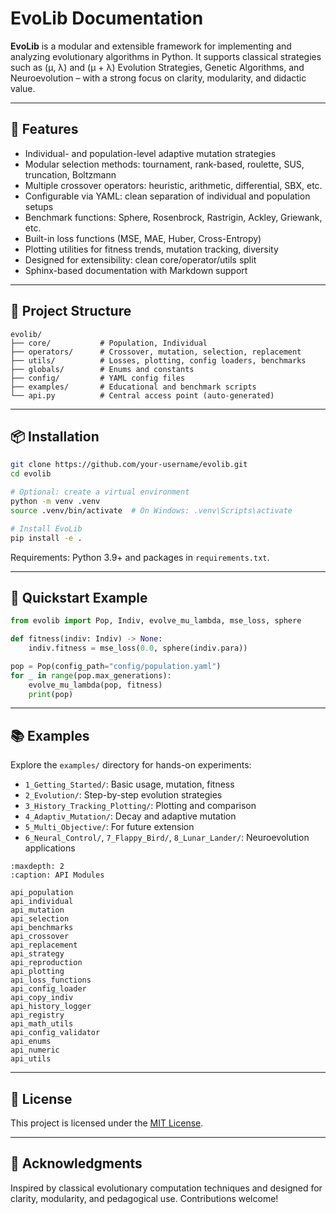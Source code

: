 # EvoLib Documentation

**EvoLib** is a modular and extensible framework for implementing and analyzing evolutionary algorithms in Python. It supports classical strategies such as (μ, λ) and (μ + λ) Evolution Strategies, Genetic Algorithms, and Neuroevolution – with a strong focus on clarity, modularity, and didactic value.

---

## 🚀 Features

- Individual- and population-level adaptive mutation strategies
- Modular selection methods: tournament, rank-based, roulette, SUS, truncation, Boltzmann
- Multiple crossover operators: heuristic, arithmetic, differential, SBX, etc.
- Configurable via YAML: clean separation of individual and population setups
- Benchmark functions: Sphere, Rosenbrock, Rastrigin, Ackley, Griewank, etc.
- Built-in loss functions (MSE, MAE, Huber, Cross-Entropy)
- Plotting utilities for fitness trends, mutation tracking, diversity
- Designed for extensibility: clean core/operator/utils split
- Sphinx-based documentation with Markdown support

---

## 📂 Project Structure

```
evolib/
├── core/           # Population, Individual
├── operators/      # Crossover, mutation, selection, replacement
├── utils/          # Losses, plotting, config loaders, benchmarks
├── globals/        # Enums and constants
├── config/         # YAML config files
├── examples/       # Educational and benchmark scripts
└── api.py          # Central access point (auto-generated)
```

---

## 📦 Installation

```bash
git clone https://github.com/your-username/evolib.git
cd evolib

# Optional: create a virtual environment
python -m venv .venv
source .venv/bin/activate  # On Windows: .venv\Scripts\activate

# Install EvoLib
pip install -e .
```

Requirements: Python 3.9+ and packages in `requirements.txt`.

---

## 🧪 Quickstart Example

```python
from evolib import Pop, Indiv, evolve_mu_lambda, mse_loss, sphere

def fitness(indiv: Indiv) -> None:
    indiv.fitness = mse_loss(0.0, sphere(indiv.para))

pop = Pop(config_path="config/population.yaml")
for _ in range(pop.max_generations):
    evolve_mu_lambda(pop, fitness)
    print(pop)
```

---

## 📚 Examples

Explore the `examples/` directory for hands-on experiments:

- `1_Getting_Started/`: Basic usage, mutation, fitness
- `2_Evolution/`: Step-by-step evolution strategies
- `3_History_Tracking_Plotting/`: Plotting and comparison
- `4_Adaptiv_Mutation/`: Decay and adaptive mutation
- `5_Multi_Objective/`: For future extension
- `6_Neural_Control/`, `7_Flappy_Bird/`, `8_Lunar_Lander/`: Neuroevolution applications

```{toctree}
:maxdepth: 2
:caption: API Modules

api_population
api_individual
api_mutation
api_selection
api_benchmarks
api_crossover
api_replacement
api_strategy
api_reproduction
api_plotting
api_loss_functions
api_config_loader
api_copy_indiv
api_history_logger
api_registry
api_math_utils
api_config_validator
api_enums
api_numeric
api_utils
```

---

## 🪪 License

This project is licensed under the [MIT License](../LICENSE.md).

---

## 🙏 Acknowledgments

Inspired by classical evolutionary computation techniques and designed for clarity, modularity, and pedagogical use. Contributions welcome!


